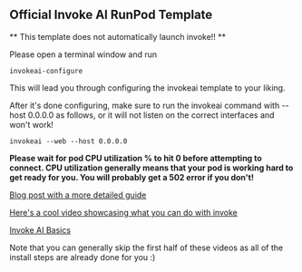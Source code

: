## Official Invoke AI RunPod Template

** This template does not automatically launch invoke!! **

Please open a terminal window and run

`invokeai-configure`

This will lead you through configuring the invokeai template to your liking.

After it's done configuring, make sure to run the invokeai command with --host 0.0.0.0 as follows, or it will not listen on the correct interfaces and won't work!

`invokeai --web --host 0.0.0.0`

**Please wait for pod CPU utilization % to hit 0 before attempting to connect. CPU utilization generally means that your pod is working hard to get ready for you. You will probably get a 502 error if you don't!**

[Blog post with a more detailed guide](https://www.runpod.io/blog/invoke-ai-runpod)

[Here's a cool video showcasing what you can do with invoke](https://www.youtube.com/watch?v=GKjifMhcvOk)

[Invoke AI Basics](https://www.youtube.com/watch?v=s4EqQRxRR7k)

Note that you can generally skip the first half of these videos as all of the install steps are already done for you :)